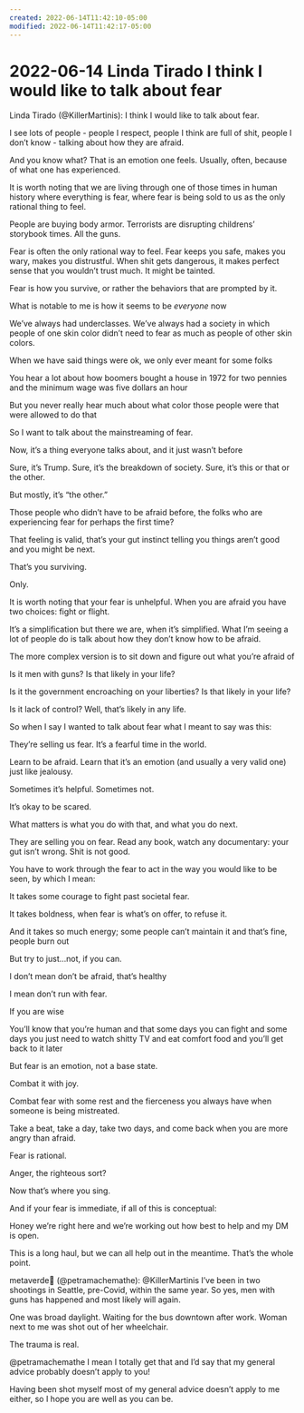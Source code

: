 ```yaml
---
created: 2022-06-14T11:42:10-05:00
modified: 2022-06-14T11:42:17-05:00
---
```


# 2022-06-14 Linda Tirado I think I would like to talk about fear

Linda Tirado (@KillerMartinis): I think I would like to talk about fear.

I see lots of people - people I respect, people I think are full of shit, people I don’t know - talking about how they are afraid.

And you know what? That is an emotion one feels. Usually, often, because of what one has experienced.

It is worth noting that we are living through one of those times in human history where everything is fear, where fear is being sold to us as the only rational thing to feel.

People are buying body armor. Terrorists are disrupting childrens’ storybook times. All the guns.

Fear is often the only rational way to feel. Fear keeps you safe, makes you wary, makes you distrustful. When shit gets dangerous, it makes perfect sense that you wouldn’t trust much. It might be tainted.

Fear is how you survive, or rather the behaviors that are prompted by it.

What is notable to me is how it seems to be *everyone* now

We’ve always had underclasses. We’ve always had a society in which people of one skin color didn’t need to fear as much as people of other skin colors.

When we have said things were ok, we only ever meant for some folks

You hear a lot about how boomers bought a house in 1972 for two pennies and the minimum wage was five dollars an hour

But you never really hear much about what color those people were that were allowed to do that

So I want to talk about the mainstreaming of fear.

Now, it’s a thing everyone talks about, and it just wasn’t before

Sure, it’s Trump. Sure, it’s the breakdown of society. Sure, it’s this or that or the other.

But mostly, it’s “the other.”

Those people who didn’t have to be afraid before, the folks who are experiencing fear for perhaps the first time?

That feeling is valid, that’s your gut instinct telling you things aren’t good and you might be next.

That’s you surviving.

Only.

It is worth noting that your fear is unhelpful. When you are afraid you have two choices: fight or flight.

It’s a simplification but there we are, when it’s simplified. What I’m seeing a lot of people do is talk about how they don’t know how to be afraid.

The more complex version is to sit down and figure out what you’re afraid of

Is it men with guns? Is that likely in your life?

Is it the government encroaching on your liberties? Is that likely in your life?

Is it lack of control? Well, that’s likely in any life.

So when I say I wanted to talk about fear what I meant to say was this:

They’re selling us fear. It’s a fearful time in the world.

Learn to be afraid. Learn that it’s an emotion (and usually a very valid one) just like jealousy.

Sometimes it’s helpful. Sometimes not.

It’s okay to be scared.

What matters is what you do with that, and what you do next.

They are selling you on fear. Read any book, watch any documentary: your gut isn’t wrong. Shit is not good.

You have to work through the fear to act in the way you would like to be seen, by which I mean:

It takes some courage to fight past societal fear.

It takes boldness, when fear is what’s on offer, to refuse it.

And it takes so much energy; some people can’t maintain it and that’s fine, people burn out

But try to just…not, if you can.

I don’t mean don’t be afraid, that’s healthy

I mean don’t run with fear.

If you are wise

You’ll know that you’re human and that some days you can fight and some days you just need to watch shitty TV and eat comfort food and you’ll get back to it later

But fear is an emotion, not a base state.

Combat it with joy.

Combat fear with some rest and the fierceness you always have when someone is being mistreated.

Take a beat, take a day, take two days, and come back when you are more angry than afraid.

Fear is rational.

Anger, the righteous sort?

Now that’s where you sing.

And if your fear is immediate, if all of this is conceptual:

Honey we’re right here and we’re working out how best to help and my DM is open.

This is a long haul, but we can all help out in the meantime. That’s the whole point.

metaverde🐝 (@petramachemathe): @KillerMartinis I’ve been in two shootings in Seattle, pre-Covid, within the same year. So yes, men with guns has happened and most likely will again. 

One was broad daylight. 
Waiting for the bus downtown after work. Woman next to me was shot out of her wheelchair. 

The trauma is real.

@petramachemathe I mean I totally get that and I’d say that my general advice probably doesn’t apply to you!

Having been shot myself most of my general advice doesn’t apply to me either, so I hope you are well as you can be.
